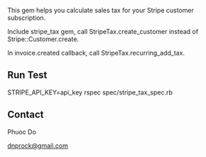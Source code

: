 This gem helps you calculate sales tax for your Stripe customer subscription.

Include stripe_tax gem, call StripeTax.create_customer instead of Stripe::Customer.create.

In invoice.created callback, call StripeTax.recurring_add_tax.

Run Test
--------
STRIPE_API_KEY=api_key rspec spec/stripe_tax_spec.rb

Contact
-------
Phuoc Do

dnprock@gmail.com
